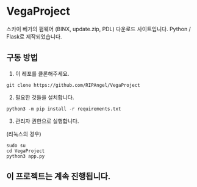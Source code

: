 # VegaProject

스카이 베가의 펌웨어 (BINX, update.zip, PDL) 다운로드 사이트입니다.
Python / Flask로 제작되었습니다.

## 구동 방법

1. 이 레포를 클론해주세요.

```
git clone https://github.com/RIPAngel/VegaProject
```

2. 필요한 것들을 설치합니다.

```
python3 -m pip install -r requirements.txt
```

3. 관리자 권한으로 실행합니다.

(리눅스의 경우)
``` 
sudo su
cd VegaProject
python3 app.py
```
## 이 프로젝트는 계속 진행됩니다.
